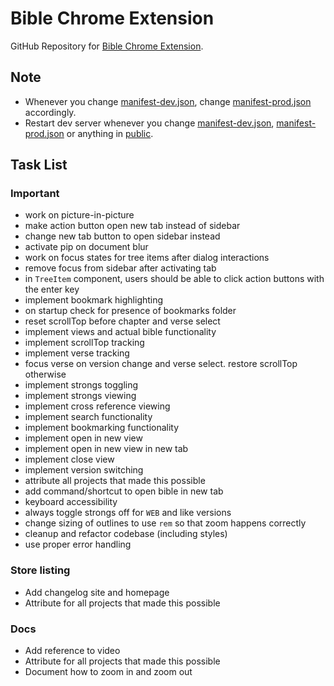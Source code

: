 # Bible Chrome Extension

GitHub Repository for [Bible Chrome Extension]().

## Note

- Whenever you change [manifest-dev.json](manifest-dev.json), change [manifest-prod.json](manifest-prod.json) accordingly.
- Restart dev server whenever you change [manifest-dev.json](manifest-dev.json), [manifest-prod.json](manifest-prod.json) or anything in [public](public).

## Task List

### Important

- work on picture-in-picture
- make action button open new tab instead of sidebar
- change new tab button to open sidebar instead
- activate pip on document blur
- work on focus states for tree items after dialog interactions
- remove focus from sidebar after activating tab
- in `TreeItem` component, users should be able to click action buttons with the enter key
- implement bookmark highlighting
- on startup check for presence of bookmarks folder
- reset scrollTop before chapter and verse select
- implement views and actual bible functionality
- implement scrollTop tracking
- implement verse tracking
- focus verse on version change and verse select. restore scrollTop otherwise
- implement strongs toggling
- implement strongs viewing
- implement cross reference viewing
- implement search functionality
- implement bookmarking functionality
- implement open in new view
- implement open in new view in new tab
- implement close view
- implement version switching
- attribute all projects that made this possible
- add command/shortcut to open bible in new tab
- keyboard accessibility
- always toggle strongs off for `WEB` and like versions
- change sizing of outlines to use `rem` so that zoom happens correctly
- cleanup and refactor codebase (including styles)
- use proper error handling

### Store listing

- Add changelog site and homepage
- Attribute for all projects that made this possible

### Docs

- Add reference to video
- Attribute for all projects that made this possible
- Document how to zoom in and zoom out
